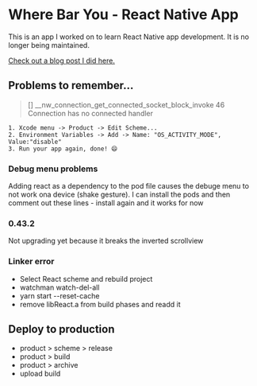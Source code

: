 # Where Bar You - React Native App

This is an app I worked on to learn React Native app development.
It is no longer being maintained.

[Check out a blog post I did here.](https://mitchellgerber.com/post/Projects/2017-11-18-my-first-app)


## Problems to remember...


> [] __nw_connection_get_connected_socket_block_invoke 46 Connection has no connected handler

```
1. Xcode menu -> Product -> Edit Scheme...
2. Environment Variables -> Add -> Name: "OS_ACTIVITY_MODE", Value:"disable"
3. Run your app again, done! 😄
```

### Debug menu problems

Adding react as a dependency to the pod file causes the debuge menu to not work ona device (shake gesture).
I can install the pods and then comment out these lines - install again and it works for now

### 0.43.2

Not upgrading yet because it breaks the inverted scrollview


### Linker error
- Select React scheme and rebuild project
- watchman watch-del-all
- yarn start --reset-cache
- remove libReact.a from build phases and readd it

## Deploy to production
- product > scheme > release
- product > build
- product > archive
- upload build
